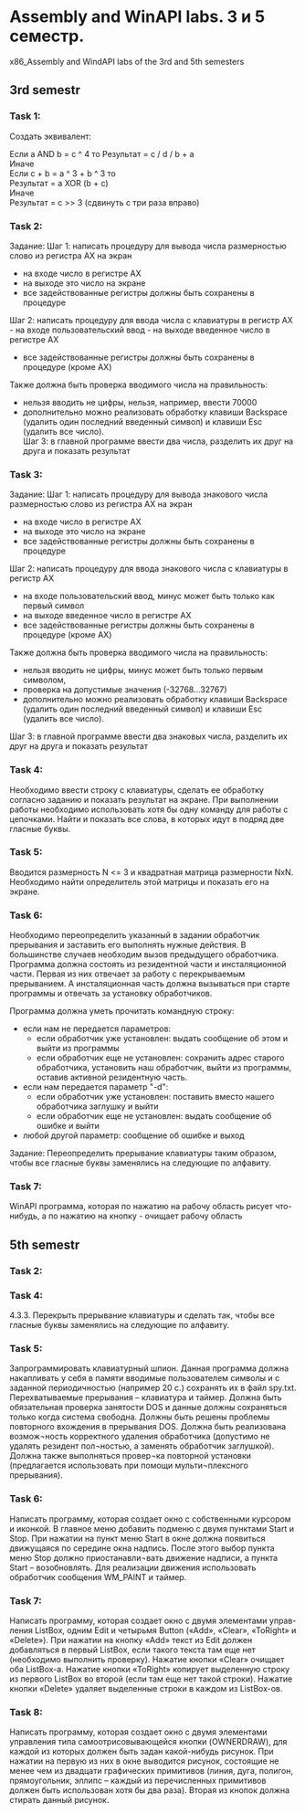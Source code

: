 # Assembly and WinAPI labs. 3 и 5 семестр.
x86_Assembly and WindAPI labs of the 3rd and 5th semesters

## 3rd semestr

### Task 1:
Создать эквивалент:

  Если a AND b = c ^ 4 то
    Результат = с / d / b + a      
  Иначе         
    Если c + b = a ^ 3 + b ^ 3 то            
      Результат = a XOR (b + c)         
    Иначе            
      Результат = с >> 3 (сдвинуть с три раза вправо) 


### Task 2:
Задание: Шаг 1: написать процедуру для вывода числа размерностью слово из регистра AX на экран    
* на входе число в регистре AX    
* на выходе это число на экране    
* все задействованные регистры должны быть сохранены в процедуре 
 
Шаг 2: написать процедуру для ввода числа с клавиатуры в регистр AX    - на входе пользовательский ввод    - на выходе введенное число в регистре AX    
- все задействованные регистры должны быть сохранены в процедуре (кроме AX)

Также должна быть проверка вводимого числа на правильность:       
* нельзя вводить не цифры, нельзя, например, ввести 70000    
* дополнительно можно реализовать обработку клавиши Backspace (удалить один последний введенный символ) и клавиши Esc (удалить все число).  
Шаг 3: в главной программе ввести два числа, разделить их друг на друга и показать результат


### Task 3:
Задание: Шаг 1: написать процедуру для вывода знакового числа размерностью слово из регистра AX на экран    
- на входе число в регистре AX    
- на выходе это число на экране    
- все задействованные регистры должны быть сохранены в процедуре 
 
Шаг 2: написать процедуру для ввода знакового числа с клавиатуры в регистр AX    
- на входе пользовательский ввод, минус может быть только как первый символ    
- на выходе введенное число в регистре AX    
- все задействованные регистры должны быть сохранены в процедуре (кроме AX)

Также должна быть проверка вводимого числа на правильность:       
* нельзя вводить не цифры, минус может быть только первым символом,       
* проверка на допустимые значения (-32768...32767)    
* дополнительно можно реализовать обработку клавиши Backspace (удалить один последний введенный символ) и клавиши Esc (удалить все число).           

Шаг 3: в главной программе ввести два знаковых числа, разделить их друг на друга и показать результат


### Task 4:
Необходимо ввести строку с клавиатуры, сделать ее обработку согласно заданию и показать результат на экране. При выполнении работы необходимо использовать хотя бы одну команду для работы с цепочками. 
Найти и показать все слова, в которых идут в подряд две гласные буквы. 


### Task 5:
Вводится размерность N <= 3 и квадратная матрица размерности NxN. Необходимо найти определитель этой матрицы и показать его на экране.


### Task 6:
Необходимо переопределить указанный в задании обработчик прерывания и заставить его выполнять нужные действия. В большинстве случаев необходим вызов предыдущего обработчика. Программа должна состоять из резидентной части и инсталяционной части. Первая из них отвечает за работу с перекрываемым прерыванием. А инсталяционная часть должна вызываться при старте программы и отвечать за установку обработчиков. 

Программа должна уметь прочитать командную строку:     
* если нам не передается параметров:         
  - если обработчик уже установлен: выдать сообщение об этом и выйти из программы         
  - если обработчик еще не установлен: сохранить адрес старого обработчика, установить наш обработчик, выйти из программы, оставив активной резидентную часть.     
* если нам передается параметр "-d":         
  - если обработчик уже установлен: поставить вместо нашего обработчика заглушку и выйти         
  - если обработчик еще не установлен: выдать сообщение об ошибке и выйти     
* любой другой параметр: сообщение об ошибке и выход

Задание: Переопределить прерывание клавиатуры таким образом, чтобы все гласные буквы заменялись на следующие по алфавиту. 

### Task 7:
WinAPI программа, которая по нажатию на рабочу область рисует что-нибудь, а по нажатию на кнопку - очищает рабочу область


## 5th semestr

### Task 2:

### Task 4:
4.3.3. Перекрыть прерывание клавиатуры и сделать так, чтобы все гласные буквы заменялись на следующие по алфавиту.

### Task 5:
  Запрограммировать клавиатурный шпион. Данная программа должна накапливать у себя в памяти вводимые пользователем символы и с заданной периодичностью (например 20 с.) сохранять их в файл spy.txt. Перехватываемые прерывания – клавиатура и таймер.
  Должна быть обязательная проверка занятости DOS и данные должны сохраняться только когда система свободна. Должны быть решены проблемы повторного вхождения в прерывания DOS. Должна быть реализована возмож¬ность корректного удаления обработчика (допустимо не удалять резидент пол¬ностью, а заменять обработчик заглушкой). Должна также выполняться провер¬ка повторной установки (предлагается использовать при помощи мульти¬плексного прерывания).

### Task 6:
  Написать программу, которая создает окно с собственными курсором и иконкой. В главное меню добавить подменю с двумя пунктами Start и Stop. При нажатии на пункт меню Start в окне должна появиться движущаяся по середине окна надпись. После этого выбор пункта меню Stop должно приостанавли¬вать движение надписи, а пункта Start – возобновлять. Для реализации движения использовать обработчик сообщения WM_PAINT и таймер.
  
 ### Task 7:
  Написать программу, которая создает окно с двумя элементами управ-ления ListBox, одним Edit и четырьмя Button («Add», «Clear», «ToRight» и «Delete»). При нажатии на кнопку «Add» текст из Edit должен добавляться в первый ListBox, если такого текста там еще нет (необходимо выполнить проверку). Нажатие кнопки «Clear» очищает оба ListBox-а. Нажатие кнопки «ToRight» копирует выделенную строку из первого ListBox во второй (если там еще нет такой строки). Нажатие кнопки «Delete» удаляет выделенные строки в каждом из ListBox-ов.
  
 ### Task 8:
  Написать программу, которая создает окно с двумя элементами управления типа самоотрисовывающейся кнопки (OWNERDRAW), для каждой из которых должен быть задан какой-нибудь рисунок. При нажатии на первую из них в окне выводится рисунок, состоящие не менее чем из двадцати графических примитивов (линия, дуга, полигон, прямоугольник, эллипс – каждый из перечисленных примитивов должен быть использован хотя бы два раза). Вторая из кнопок должна стирать данный рисунок.
